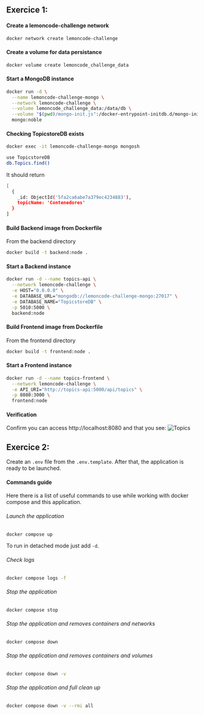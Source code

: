 ## Exercice 1:

#### Create a lemoncode-challenge network
```bash
docker network create lemoncode-challenge
```

#### Create a volume for data persistance 
```bash
docker volume create lemoncode_challenge_data
```

#### Start a MongoDB instance
```bash
docker run -d \
  --name lemoncode-challenge-mongo \
  --network lemoncode-challenge \
  --volume lemoncode_challenge_data:/data/db \
  --volume "$(pwd)/mongo-init.js":/docker-entrypoint-initdb.d/mongo-init.js \
  mongo:noble
```

#### Checking TopicstoreDB exists
```bash
docker exec -it lemoncode-challenge-mongo mongosh

use TopicstoreDB
db.Topics.find()
```

It should return 
```bash
[
  {
    _id: ObjectId('5fa2ca6abe7a379ec4234883'),
    topicName: 'Contenedores'
  }
]
```

#### Build Backend image from Dockerfile
From the backend directory
```bash
docker build -t backend:node .
```

#### Start a Backend instance
```bash
docker run -d --name topics-api \
  --network lemoncode-challenge \
  -e HOST="0.0.0.0" \
  -e DATABASE_URL="mongodb://lemoncode-challenge-mongo:27017" \
  -e DATABASE_NAME="TopicstoreDB" \
  -p 5010:5000 \
  backend:node
```

#### Build Frontend image from Dockerfile
From the frontend directory
```bash
docker build -t frontend:node .
```

#### Start a Frontend instance
```bash
docker run -d --name topics-frontend \
  --network lemoncode-challenge \
  -e API_URI="http://topics-api:5000/api/topics" \
  -p 8080:3000 \
  frontend:node
```

#### Verification
Confirm you can access http://localhost:8080 and that you see:
![Topics](../images/topics.png)

## Exercice 2:

Create an `.env` file from the `.env.template`. After that, the application is ready to be launched. 

#### Commands guide 
Here there is a list of useful commands to use while working with docker compose and this application.

###### Launch the application
```bash
docker compose up
```

To run in detached mode just add `-d`.

###### Check logs
```bash
docker compose logs -f
```

###### Stop the application
```bash
docker compose stop
```

###### Stop the application and removes containers and networks
```bash
docker compose down
```

###### Stop the application and removes containers and volumes
```bash
docker compose down -v
```

###### Stop the application and full clean up
```bash
docker compose down -v --rmi all
```
